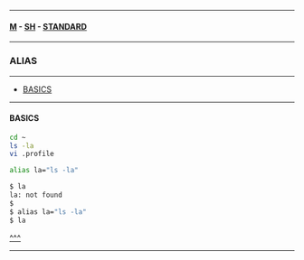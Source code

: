 
---

#### [M](https://github.com/ttltrk/TTT/blob/master/menu.md) - [SH](https://github.com/ttltrk/TTT/blob/master/SH/SH.md) - [STANDARD](https://github.com/ttltrk/TTT/blob/master/SH/STANDARD/STANDARD.md)

---

### ALIAS

---

* [BASICS](#BASICS)

---

#### BASICS

```sh
cd ~
ls -la
vi .profile

alias la="ls -la"
```

```sh
$ la
la: not found
$
$ alias la="ls -la"
$ la
```

[^^^](#ALIAS)

---
